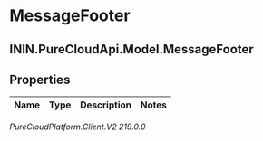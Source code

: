 # MessageFooter

## ININ.PureCloudApi.Model.MessageFooter

## Properties

|Name | Type | Description | Notes|
|------------ | ------------- | ------------- | -------------|



_PureCloudPlatform.Client.V2 219.0.0_
